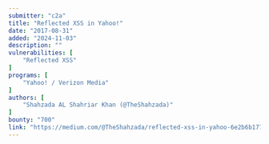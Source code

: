 ```yaml
---
submitter: "c2a"
title: "Reflected XSS in Yahoo!"
date: "2017-08-31"
added: "2024-11-03"
description: ""
vulnerabilities: [
    "Reflected XSS"
]
programs: [
    "Yahoo! / Verizon Media"
]
authors: [
    "Shahzada AL Shahriar Khan (@TheShahzada)"
]
bounty: "700"
link: "https://medium.com/@TheShahzada/reflected-xss-in-yahoo-6e2b6b177448"
---
```




